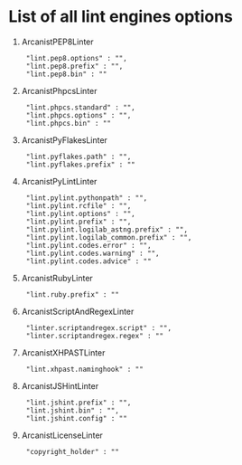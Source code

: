 List of all lint engines options
========

1. ArcanistPEP8Linter

	    "lint.pep8.options" : "",
	    "lint.pep8.prefix" : "",
	    "lint.pep8.bin" : ""
	    
2. ArcanistPhpcsLinter
		
		"lint.phpcs.standard" : "",
		"lint.phpcs.options" : "",
		"lint.phpcs.bin" : ""
		
3. ArcanistPyFlakesLinter

	    "lint.pyflakes.path" : "",
	    "lint.pyflakes.prefix" : ""
	    
4. ArcanistPyLintLinter

		"lint.pylint.pythonpath" : "",
		"lint.pylint.rcfile" : "",
		"lint.pylint.options" : "",
		"lint.pylint.prefix" : "",
		"lint.pylint.logilab_astng.prefix" : "",
		"lint.pylint.logilab_common.prefix" : "",
		"lint.pylint.codes.error" : "",
		"lint.pylint.codes.warning" : "",
		"lint.pylint.codes.advice" : ""
	
5. ArcanistRubyLinter
 		
		"lint.ruby.prefix" : ""
		

6. ArcanistScriptAndRegexLinter

		"linter.scriptandregex.script" : "",
		"linter.scriptandregex.regex" : ""
		
7. ArcanistXHPASTLinter

		"lint.xhpast.naminghook" : ""

8. ArcanistJSHintLinter

		"lint.jshint.prefix" : "",
		"lint.jshint.bin" : "",
		"lint.jshint.config" : ""
		
9. ArcanistLicenseLinter

		"copyright_holder" : ""
	
			
